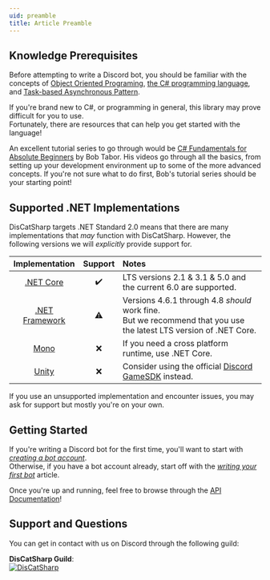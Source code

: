 ```yaml
---
uid: preamble
title: Article Preamble
---
```


## Knowledge Prerequisites
Before attempting to write a Discord bot, you should be familiar with the concepts of [Object Oriented Programing](https://en.wikipedia.org/wiki/Object-oriented_programming), [the C# programming language](https://docs.microsoft.com/en-us/dotnet/csharp/programming-guide/), and [Task-based Asynchronous Pattern](https://docs.microsoft.com/en-us/dotnet/standard/asynchronous-programming-patterns/task-based-asynchronous-pattern-tap).

If you're brand new to C#, or programming in general, this library may prove difficult for you to use.</br>
Fortunately, there are resources that can help you get started with the language!

An excellent tutorial series to go through would be [C# Fundamentals for Absolute Beginners](https://channel9.msdn.com/Series/CSharp-Fundamentals-for-Absolute-Beginners) by Bob Tabor.
His videos go through all the basics, from setting up your development environment up to some of the more advanced concepts.
If you're not sure what to do first, Bob's tutorial series should be your starting point!

## Supported .NET Implementations
DisCatSharp targets .NET Standard 2.0 means that there are many implementations that *may* function with DisCatSharp.
However, the following versions we will *explicitly* provide support for.

Implementation|Support|Notes
:---: |:---:|:---
[.NET Core](https://en.wikipedia.org/wiki/.NET_Core)|✔️|LTS versions 2.1 & 3.1 & 5.0 and the current 6.0 are supported.
[.NET Framework](https://en.wikipedia.org/wiki/.NET_Framework)|⚠️|Versions 4.6.1 through 4.8 *should* work fine.<br/>But we recommend that you use the latest LTS version of .NET Core.
[Mono](https://en.wikipedia.org/wiki/Mono_(software))|❌️|If you need a cross platform runtime, use .NET Core.
[Unity](https://en.wikipedia.org/wiki/Unity_(game_engine))|❌️|Consider using the official [Discord GameSDK](https://discord.com/developers/docs/game-sdk/sdk-starter-guide) instead.

If you use an unsupported implementation and encounter issues, you may ask for support but mostly you're on your own.

## Getting Started
If you're writing a Discord bot for the first time, you'll want to start with *[creating a bot account](xref:basics_bot_account)*.</br>
Otherwise, if you have a bot account already, start off with the *[writing your first bot](xref:basics_first_bot)* article.</br>

Once you're up and running, feel free to browse through the [API Documentation](/api/index.html)!

## Support and Questions
You can get in contact with us on Discord through the following guild:

**DisCatSharp Guild**:</br>
[![DisCatSharp](https://discordapp.com/api/guilds/858089281214087179/embed.png?style=banner2)](https://discord.gg/discatsharp)
